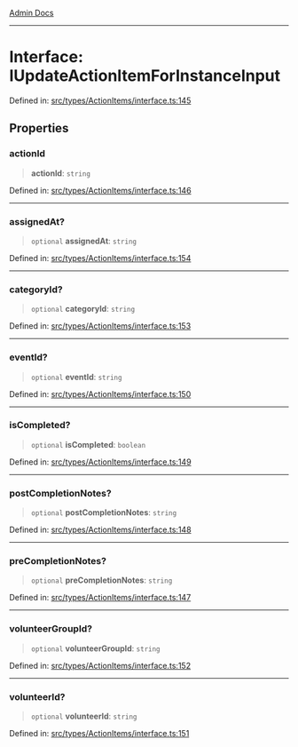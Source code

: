 [Admin Docs](/)

***

# Interface: IUpdateActionItemForInstanceInput

Defined in: [src/types/ActionItems/interface.ts:145](https://github.com/PalisadoesFoundation/talawa-admin/blob/main/src/types/ActionItems/interface.ts#L145)

## Properties

### actionId

> **actionId**: `string`

Defined in: [src/types/ActionItems/interface.ts:146](https://github.com/PalisadoesFoundation/talawa-admin/blob/main/src/types/ActionItems/interface.ts#L146)

***

### assignedAt?

> `optional` **assignedAt**: `string`

Defined in: [src/types/ActionItems/interface.ts:154](https://github.com/PalisadoesFoundation/talawa-admin/blob/main/src/types/ActionItems/interface.ts#L154)

***

### categoryId?

> `optional` **categoryId**: `string`

Defined in: [src/types/ActionItems/interface.ts:153](https://github.com/PalisadoesFoundation/talawa-admin/blob/main/src/types/ActionItems/interface.ts#L153)

***

### eventId?

> `optional` **eventId**: `string`

Defined in: [src/types/ActionItems/interface.ts:150](https://github.com/PalisadoesFoundation/talawa-admin/blob/main/src/types/ActionItems/interface.ts#L150)

***

### isCompleted?

> `optional` **isCompleted**: `boolean`

Defined in: [src/types/ActionItems/interface.ts:149](https://github.com/PalisadoesFoundation/talawa-admin/blob/main/src/types/ActionItems/interface.ts#L149)

***

### postCompletionNotes?

> `optional` **postCompletionNotes**: `string`

Defined in: [src/types/ActionItems/interface.ts:148](https://github.com/PalisadoesFoundation/talawa-admin/blob/main/src/types/ActionItems/interface.ts#L148)

***

### preCompletionNotes?

> `optional` **preCompletionNotes**: `string`

Defined in: [src/types/ActionItems/interface.ts:147](https://github.com/PalisadoesFoundation/talawa-admin/blob/main/src/types/ActionItems/interface.ts#L147)

***

### volunteerGroupId?

> `optional` **volunteerGroupId**: `string`

Defined in: [src/types/ActionItems/interface.ts:152](https://github.com/PalisadoesFoundation/talawa-admin/blob/main/src/types/ActionItems/interface.ts#L152)

***

### volunteerId?

> `optional` **volunteerId**: `string`

Defined in: [src/types/ActionItems/interface.ts:151](https://github.com/PalisadoesFoundation/talawa-admin/blob/main/src/types/ActionItems/interface.ts#L151)
